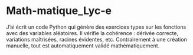 # Math-matique_Lyc-e
J’ai écrit un code Python qui génère des exercices types sur les fonctions avec des variables aléatoires. Il vérifie la cohérence : dérivée correcte, variations maîtrisées, racines évidentes, etc. Contrairement à une création manuelle, tout est automatiquement validé mathématiquement.
